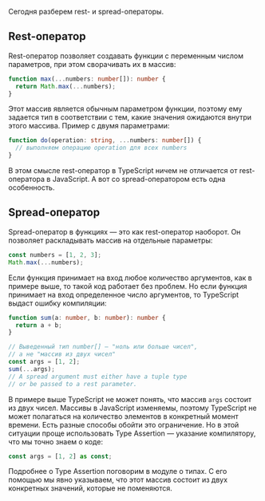

Сегодня разберем rest- и spread-операторы.

## Rest-оператор

Rest-оператор позволяет создавать функции с переменным числом параметров, при этом сворачивать их в массив:

```typescript
function max(...numbers: number[]): number {
  return Math.max(...numbers);
}
```

Этот массив является обычным параметром функции, поэтому ему задается тип в соответствии с тем, какие значения ожидаются внутри этого массива. Пример с двумя параметрами:

```typescript
function do(operation: string, ...numbers: number[]) {
  // выполняем операцию operation для всех numbers
}
```

В этом смысле rest-оператор в TypeScript ничем не отличается от rest-оператора в JavaScript. А вот со spread-оператором есть одна особенность.

## Spread-оператор

Spread-оператор в функциях — это как rest-оператор наоборот. Он позволяет раскладывать массив на отдельные параметры:

```typescript
const numbers = [1, 2, 3];
Math.max(...numbers);
```

Если функция принимает на вход любое количество аргументов, как в примере выше, то такой код работает без проблем. Но если функция принимает на вход определенное число аргументов, то TypeScript выдаст ошибку компиляции:

```typescript
function sum(a: number, b: number): number {
  return a + b;
}

// Выведенный тип number[] — "ноль или больше чисел",
// а не "массив из двух чисел"
const args = [1, 2];
sum(...args);
// A spread argument must either have a tuple type
// or be passed to a rest parameter.
```

В примере выше TypeScript не может понять, что массив `args` состоит из двух чисел. Массивы в JavaScript изменяемы, поэтому TypeScript не может полагаться на количество элементов в конкретный момент времени. Есть разные способы обойти это ограничение. Но в этой ситуации проще использовать Type Assertion — указание компилятору, что мы точно знаем о коде:

```typescript
const args = [1, 2] as const;
```

Подробнее о Type Assertion поговорим в модуле о типах. С его помощью мы явно указываем, что этот массив состоит из двух конкретных значений, которые не поменяются.
